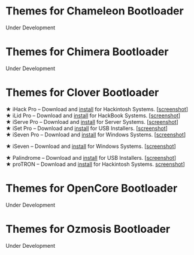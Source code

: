 # Themes for Chameleon Bootloader
Under Development

# Themes for Chimera Bootloader
Under Development

# Themes for Clover Bootloader
★ iHack Pro – Download and <a href="/Clover_Install.md">install</a> for Hackintosh Systems. [<a href="https://www.gixxerpc.com/theme/ihack-pro/#github" target="_blank">screenshot</a>]<br>
★ iLid Pro – Download and <a href="/Clover_Install.md">install</a> for HackBook Systems. [<a href="https://www.gixxerpc.com/theme/ilid-pro/#github" target="_blank">screenshot</a>]<br>
★ iServe Pro – Download and <a href="/Clover_Install.md">install</a> for Server Systems. [<a href="https://www.gixxerpc.com/theme/iserve-pro/#github" target="_blank">screenshot</a>]<br>
★ iSet Pro – Download and <a href="/Clover_Install.md">install</a> for USB Installers. [<a href="https://www.gixxerpc.com/theme/iset-pro/#github" target="_blank">screenshot</a>]<br>
★ iSeven Pro – Download and <a href="/Clover_Install.md">install</a> for Windows Systems. [<a href="https://www.gixxerpc.com/theme/iseven-pro/#github" target="_blank">screenshot</a>]<br>

★ iSeven – Download and <a href="/Clover_Install.md">install</a> for Windows Systems. [<a href="https://www.gixxerpc.com/theme/iseven/#github" target="_blank">screenshot</a>]<br>

★ Palindrome – Download and <a href="/Clover_Install.md">install</a> for USB Installers. [<a href="https://www.gixxerpc.com/theme/iset-pro/#github" target="_blank">screenshot</a>]<br>
★ proTRON – Download and <a href="/Clover_Install.md">install</a> for Hackintosh Systems. <a href="https://www.gixxerpc.com/theme/proTRON/#github" target="_blank">screenshot</a>]<br>

# Themes for OpenCore Bootloader
Under Development

# Themes for Ozmosis Bootloader
Under Development
